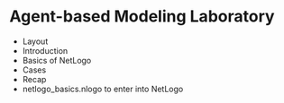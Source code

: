 # Agent-based Modeling Laboratory
* Layout
* Introduction
* Basics of NetLogo
* Cases
* Recap
* netlogo_basics.nlogo to enter into NetLogo
